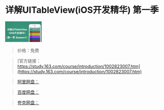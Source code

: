 # 详解UITableView(iOS开发精华) 第一季

![img](../../../assets/study163/free/6598129695925755528.png)

> 价格：免费

> [官方链接：https://study.163.com/course/introduction/1002823007.htm](https://study.163.com/course/introduction/1002823007.htm)

> [阿里网盘：]()

> [百度网盘：]()

> [夸克网盘：]()
